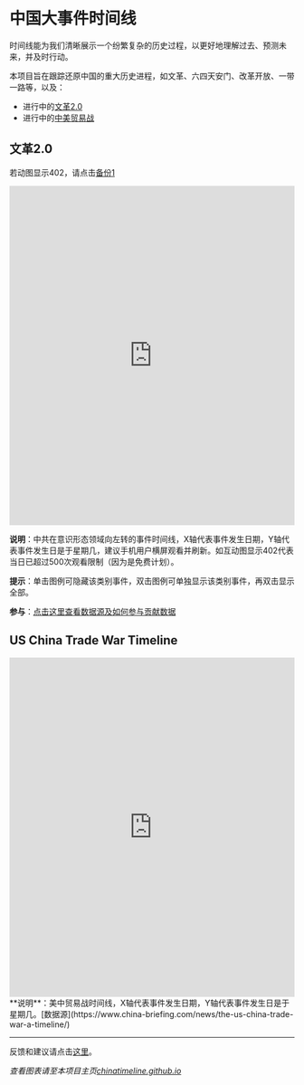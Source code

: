 # 中国大事件时间线
时间线能为我们清晰展示一个纷繁复杂的历史过程，以更好地理解过去、预测未来，并及时行动。

本项目旨在跟踪还原中国的重大历史进程，如文革、六四天安门、改革开放、一带一路等，以及：
- 进行中的[文革2.0](#ideologicalwar)
- 进行中的[中美贸易战](#tradewar)

## 文革2.0<a name="ideologicalwar"></a>
<!-- 如果你想看到图表而非本行文字，请至项目首页 https://chinatimeline.github.io -->
若动图显示402，请点击[备份1](./ideology_backup1.md)
<!-- Start of iframe Code -->
<iframe width="100%" height="600" frameborder="0" scrolling="no" src="https://plot.ly/~chinatimeline/6.embed"></iframe>
<!--<iframe width="100%" height="600" frameborder="0" scrolling="no" src="https://plot.ly/~chinatimeline/0.embed"></iframe>-->
<!-- End of iframe Code -->

**说明**：中共在意识形态领域向左转的事件时间线，X轴代表事件发生日期，Y轴代表事件发生日是于星期几，建议手机用户横屏观看并刷新。如互动图显示402代表当日已超过500次观看限制（因为是免费计划）。

**提示**：单击图例可隐藏该类别事件，双击图例可单独显示该类别事件，再双击显示全部。

**参与**：[点击这里查看数据源及如何参与贡献数据](https://github.com/chinatimeline/data)


## US China Trade War Timeline<a name="tradewar"></a>
<!-- Start of iframe Code -->
<iframe width="100%" height="600" frameborder="0" scrolling="no" src="https://plot.ly/~chinatimeline/4.embed"></iframe>
<!-- End of iframe Code -->
**说明**：美中贸易战时间线，X轴代表事件发生日期，Y轴代表事件发生日是于星期几。[数据源](https://www.china-briefing.com/news/the-us-china-trade-war-a-timeline/)

---

反馈和建议请点击[这里](https://github.com/chinatimeline/chinatimeline.github.io/issues)。

_查看图表请至本项目主页[chinatimeline.github.io](https://chinatimeline.github.io)_
